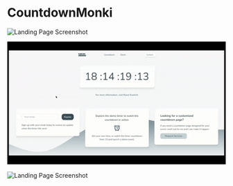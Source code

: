 # CountdownMonki

![Landing Page Screenshot](https://github.com/monkikat/CountdownMonki/blob/main/client/src/assets/landingPageScreenshot.gif)

![Video Demo](https://github.com/monkikat/CountdownMonki/blob/main/client/src/assets/demo.gif)

![Landing Page Screenshot](https://github.com/monkikat/CountdownMonki/blob/main/client/src/assets/landingPageScreenshot.gif)
